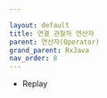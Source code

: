 ```yaml
---

layout: default
title: 연결 관찰자 연산자
parent: 연산자(Operator)
grand_parent: RxJava
nav_order: 8
---
```


- Replay